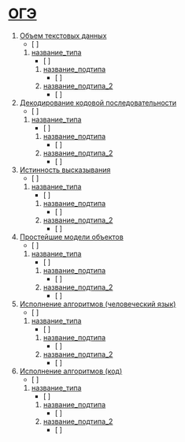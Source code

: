 # [ОГЭ](./tasks/oge)
1. [Объем текстовых данных](./tasks/oge/oge01.md)<ul><li> [ ] </li></ul>
   1. [название_типа](./tasks/oge/oge01.md#ОГЭ-1-1)<ul><li> [ ] </li></ul>
      1. [название_подтипа](./tasks/oge/oge01.md#ОГЭ-1-1-1)<ul><li> [ ] </li></ul>
      2. [название_подтипа_2](./tasks/oge/oge01.md#ОГЭ-1-1-2)<ul><li> [ ] </li></ul>
2. [Декодирование кодовой последовательности](./tasks/oge/oge02.md)<ul><li> [ ] </li></ul>
   1. [название_типа](./tasks/oge/oge02.md#ОГЭ-2-1)<ul><li> [ ] </li></ul>
      1. [название_подтипа](./tasks/oge/oge02.md#ОГЭ-2-1-1)<ul><li> [ ] </li></ul>
      2. [название_подтипа_2](./tasks/oge/oge02.md#ОГЭ-2-1-2)<ul><li> [ ] </li></ul>
3. [Истинность высказывания](./tasks/oge/oge03.md)<ul><li> [ ] </li></ul>
   1. [название_типа](./tasks/oge/oge03.md#ОГЭ-3-1)<ul><li> [ ] </li></ul>
      1. [название_подтипа](./tasks/oge/oge03.md#ОГЭ-3-1-1)<ul><li> [ ] </li></ul>
      2. [название_подтипа_2](./tasks/oge/oge03.md#ОГЭ-3-1-2)<ul><li> [ ] </li></ul>
4. [Простейшие модели объектов](./tasks/oge/oge04.md)<ul><li> [ ] </li></ul>
   1. [название_типа](./tasks/oge/oge04.md#ОГЭ-4-1)<ul><li> [ ] </li></ul>
      1. [название_подтипа](./tasks/oge/oge04.md#ОГЭ-4-1-1)<ul><li> [ ] </li></ul>
      2. [название_подтипа_2](./tasks/oge/oge04.md#ОГЭ-4-1-2)<ul><li> [ ] </li></ul>
5. [Исполнение алгоритмов (человеческий язык)](./tasks/oge/oge05.md)<ul><li> [ ] </li></ul>
   1. [название_типа](./tasks/oge/oge05.md#ОГЭ-5-1)<ul><li> [ ] </li></ul>
      1. [название_подтипа](./tasks/oge/oge05.md#ОГЭ-5-1-1)<ul><li> [ ] </li></ul>
      2. [название_подтипа_2](./tasks/oge/oge05.md#ОГЭ-5-1-2)<ul><li> [ ] </li></ul>
6. [Исполнение алгоритмов (код)](./tasks/oge/oge06.md)<ul><li> [ ] </li></ul>
   1. [название_типа](./tasks/oge/oge06.md#ОГЭ-6-1)<ul><li> [ ] </li></ul>
      1. [название_подтипа](./tasks/oge/oge06.md#ОГЭ-6-1-1)<ul><li> [ ] </li></ul>
      2. [название_подтипа_2](./tasks/oge/oge06.md#ОГЭ-6-1-2)<ul><li> [ ] </li></ul>
